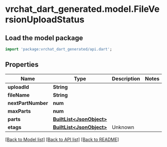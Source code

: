 # vrchat_dart_generated.model.FileVersionUploadStatus

## Load the model package
```dart
import 'package:vrchat_dart_generated/api.dart';
```

## Properties
Name | Type | Description | Notes
------------ | ------------- | ------------- | -------------
**uploadId** | **String** |  | 
**fileName** | **String** |  | 
**nextPartNumber** | **num** |  | 
**maxParts** | **num** |  | 
**parts** | [**BuiltList&lt;JsonObject&gt;**](JsonObject.md) |  | 
**etags** | [**BuiltList&lt;JsonObject&gt;**](JsonObject.md) | Unknown | 

[[Back to Model list]](../README.md#documentation-for-models) [[Back to API list]](../README.md#documentation-for-api-endpoints) [[Back to README]](../README.md)


